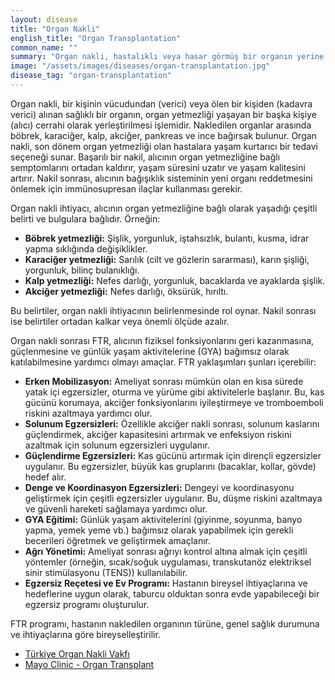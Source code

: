 ```yaml
---
layout: disease
title: "Organ Nakli"
english_title: "Organ Transplantation"
common_name: ""
summary: "Organ nakli, hastalıklı veya hasar görmüş bir organın yerine sağlıklı bir organın cerrahi olarak yerleştirilmesi işlemidir. Bu işlem, organ yetmezliği olan bireylerin yaşamlarını kurtarmayı veya yaşam kalitelerini önemli ölçüde iyileştirmeyi amaçlar."
image: "/assets/images/diseases/organ-transplantation.jpg"
disease_tag: "organ-transplantation"
---
```





Organ nakli, bir kişinin vücudundan (verici) veya ölen bir kişiden (kadavra verici) alınan sağlıklı bir organın, organ yetmezliği yaşayan bir başka kişiye (alıcı) cerrahi olarak yerleştirilmesi işlemidir. Nakledilen organlar arasında böbrek, karaciğer, kalp, akciğer, pankreas ve ince bağırsak bulunur. Organ nakli, son dönem organ yetmezliği olan hastalara yaşam kurtarıcı bir tedavi seçeneği sunar. Başarılı bir nakil, alıcının organ yetmezliğine bağlı semptomlarını ortadan kaldırır, yaşam süresini uzatır ve yaşam kalitesini artırır. Nakil sonrası, alıcının bağışıklık sisteminin yeni organı reddetmesini önlemek için immünosupresan ilaçlar kullanması gerekir.


Organ nakli ihtiyacı, alıcının organ yetmezliğine bağlı olarak yaşadığı çeşitli belirti ve bulgulara bağlıdır. Örneğin:

*   **Böbrek yetmezliği:** Şişlik, yorgunluk, iştahsızlık, bulantı, kusma, idrar yapma sıklığında değişiklikler.
*   **Karaciğer yetmezliği:** Sarılık (cilt ve gözlerin sararması), karın şişliği, yorgunluk, bilinç bulanıklığı.
*   **Kalp yetmezliği:** Nefes darlığı, yorgunluk, bacaklarda ve ayaklarda şişlik.
*   **Akciğer yetmezliği:** Nefes darlığı, öksürük, hırıltı.

Bu belirtiler, organ nakli ihtiyacının belirlenmesinde rol oynar. Nakil sonrası ise belirtiler ortadan kalkar veya önemli ölçüde azalır.


Organ nakli sonrası FTR, alıcının fiziksel fonksiyonlarını geri kazanmasına, güçlenmesine ve günlük yaşam aktivitelerine (GYA) bağımsız olarak katılabilmesine yardımcı olmayı amaçlar. FTR yaklaşımları şunları içerebilir:

*   **Erken Mobilizasyon:** Ameliyat sonrası mümkün olan en kısa sürede yatak içi egzersizler, oturma ve yürüme gibi aktivitelerle başlanır. Bu, kas gücünü korumaya, akciğer fonksiyonlarını iyileştirmeye ve tromboemboli riskini azaltmaya yardımcı olur.
*   **Solunum Egzersizleri:** Özellikle akciğer nakli sonrası, solunum kaslarını güçlendirmek, akciğer kapasitesini artırmak ve enfeksiyon riskini azaltmak için solunum egzersizleri uygulanır.
*   **Güçlendirme Egzersizleri:** Kas gücünü artırmak için dirençli egzersizler uygulanır. Bu egzersizler, büyük kas gruplarını (bacaklar, kollar, gövde) hedef alır.
*   **Denge ve Koordinasyon Egzersizleri:** Dengeyi ve koordinasyonu geliştirmek için çeşitli egzersizler uygulanır. Bu, düşme riskini azaltmaya ve güvenli hareketi sağlamaya yardımcı olur.
*   **GYA Eğitimi:** Günlük yaşam aktivitelerini (giyinme, soyunma, banyo yapma, yemek yeme vb.) bağımsız olarak yapabilmek için gerekli becerileri öğretmek ve geliştirmek amaçlanır.
*   **Ağrı Yönetimi:** Ameliyat sonrası ağrıyı kontrol altına almak için çeşitli yöntemler (örneğin, sıcak/soğuk uygulaması, transkutanöz elektriksel sinir stimülasyonu (TENS)) kullanılabilir.
*   **Egzersiz Reçetesi ve Ev Programı:** Hastanın bireysel ihtiyaçlarına ve hedeflerine uygun olarak, taburcu olduktan sonra evde yapabileceği bir egzersiz programı oluşturulur.

FTR programı, hastanın nakledilen organının türüne, genel sağlık durumuna ve ihtiyaçlarına göre bireyselleştirilir.


*   [Türkiye Organ Nakli Vakfı](https://www.tonv.org.tr/)
*   [Mayo Clinic - Organ Transplant](https://www.mayoclinic.org/tests-procedures/organ-transplant/about/pac-20384741)